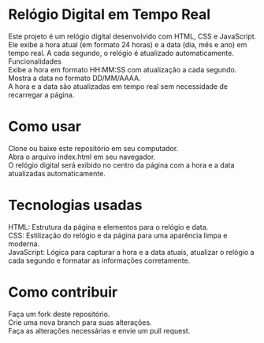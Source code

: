 <h1>Relógio Digital em Tempo Real</h1>
Este projeto é um relógio digital desenvolvido com HTML, CSS e JavaScript. Ele exibe a hora atual (em formato 24 horas) e a data (dia, mês e ano) em tempo real. A cada segundo, o relógio é atualizado automaticamente.<br>
Funcionalidades <br>
    Exibe a hora em formato HH:MM:SS com atualização a cada segundo.<br>
    Mostra a data no formato DD/MM/AAAA.<br>
    A hora e a data são atualizadas em tempo real sem necessidade de recarregar a página.<br>

<h1>Como usar</h1>
    Clone ou baixe este repositório em seu computador.<br>
    Abra o arquivo index.html em seu navegador.<br>
    O relógio digital será exibido no centro da página com a hora e a data atualizadas automaticamente.<br>
<h1>Tecnologias usadas</h1>
    HTML: Estrutura da página e elementos para o relógio e data.<br>
    CSS: Estilização do relógio e da página para uma aparência limpa e moderna.<br>
    JavaScript: Lógica para capturar a hora e a data atuais, atualizar o relógio a cada segundo e formatar as informações corretamente.<br>
<h1>Como contribuir</h1>
    Faça um fork deste repositório.<br>
    Crie uma nova branch para suas alterações.<br>
    Faça as alterações necessárias e envie um pull request.<br>
